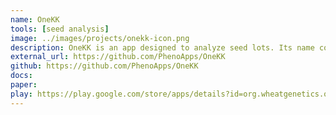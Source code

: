 ```yaml
---
name: OneKK
tools: [seed analysis]
image: ../images/projects/onekk-icon.png
description: OneKK is an app designed to analyze seed lots. Its name comes from the one thousand kernel weight that is commonly used as a selection criteria in plant breeding programs. OneKK extracts seed morphology from images captured by phone and tablet cameras.
external_url: https://github.com/PhenoApps/OneKK
github: https://github.com/PhenoApps/OneKK
docs: 
paper: 
play: https://play.google.com/store/apps/details?id=org.wheatgenetics.onekk
---
```

